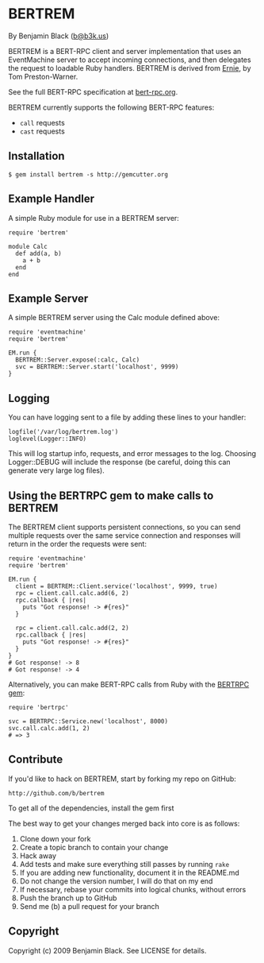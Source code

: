 BERTREM
======

By Benjamin Black (b@b3k.us)

BERTREM is a BERT-RPC client and server implementation that uses an EventMachine server to accept incoming connections, and then delegates the request to loadable Ruby handlers.  BERTREM is derived from [Ernie](http://github.com/mojombo/ernie), by Tom Preston-Warner.

See the full BERT-RPC specification at [bert-rpc.org](http://bert-rpc.org).

BERTREM currently supports the following BERT-RPC features:

* `call` requests
* `cast` requests


Installation
------------

	$ gem install bertrem -s http://gemcutter.org


Example Handler
---------------

A simple Ruby module for use in a BERTREM server:

    require 'bertrem'
    
    module Calc
      def add(a, b)
        a + b
      end
    end


Example Server
--------------

A simple BERTREM server using the Calc module defined above:

	require 'eventmachine'
	require 'bertrem'

	EM.run {
	  BERTREM::Server.expose(:calc, Calc)
	  svc = BERTREM::Server.start('localhost', 9999)
	}


Logging
-------

You can have logging sent to a file by adding these lines to your handler:

    logfile('/var/log/bertrem.log')
    loglevel(Logger::INFO)

This will log startup info, requests, and error messages to the log. Choosing
Logger::DEBUG will include the response (be careful, doing this can generate
very large log files).


Using the BERTRPC gem to make calls to BERTREM
----------------------------------------------

The BERTREM client supports persistent connections, so you can send multiple requests over the same service connection and responses will return in the order the requests were sent:

	require 'eventmachine'
	require 'bertrem'
	
	EM.run {
	  client = BERTREM::Client.service('localhost', 9999, true)
	  rpc = client.call.calc.add(6, 2)
	  rpc.callback { |res|
	    puts "Got response! -> #{res}"
	  }
  
	  rpc = client.call.calc.add(2, 2)
	  rpc.callback { |res|
	    puts "Got response! -> #{res}"
	  }
	}
	# Got response! -> 8
	# Got response! -> 4
	
Alternatively, you can make BERT-RPC calls from Ruby with the [BERTRPC gem](http://github.com/mojombo/bertrpc):

    require 'bertrpc'

    svc = BERTRPC::Service.new('localhost', 8000)
    svc.call.calc.add(1, 2)
    # => 3


Contribute
----------

If you'd like to hack on BERTREM, start by forking my repo on GitHub:

    http://github.com/b/bertrem

To get all of the dependencies, install the gem first

The best way to get your changes merged back into core is as follows:

1. Clone down your fork
1. Create a topic branch to contain your change
1. Hack away
1. Add tests and make sure everything still passes by running `rake`
1. If you are adding new functionality, document it in the README.md
1. Do not change the version number, I will do that on my end
1. If necessary, rebase your commits into logical chunks, without errors
1. Push the branch up to GitHub
1. Send me (b) a pull request for your branch


Copyright
---------

Copyright (c) 2009 Benjamin Black. See LICENSE for details.
